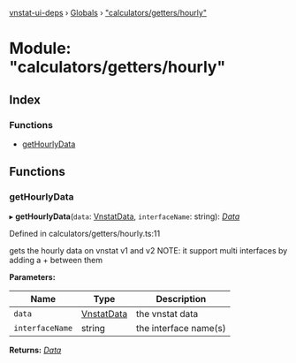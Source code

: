 [vnstat-ui-deps](../README.md) › [Globals](../globals.md) › ["calculators/getters/hourly"](_calculators_getters_hourly_.md)

# Module: "calculators/getters/hourly"

## Index

### Functions

* [getHourlyData](_calculators_getters_hourly_.md#gethourlydata)

## Functions

###  getHourlyData

▸ **getHourlyData**(`data`: [VnstatData](_types_.md#vnstatdata), `interfaceName`: string): *[Data](_types_.md#data)*

Defined in calculators/getters/hourly.ts:11

gets the hourly data on vnstat v1 and v2
NOTE: it support multi interfaces by adding a + between them

**Parameters:**

Name | Type | Description |
------ | ------ | ------ |
`data` | [VnstatData](_types_.md#vnstatdata) | the vnstat data |
`interfaceName` | string | the interface name(s)  |

**Returns:** *[Data](_types_.md#data)*
